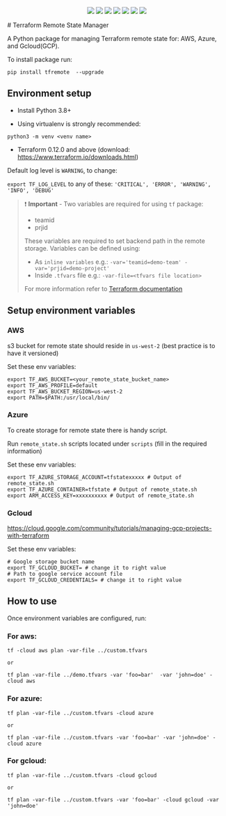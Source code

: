 <p align="center">
    <a href="https://github.com/tomarv2/tfremote/actions/workflows/unit_test.yml" alt="GitHub tag">
        <img src="https://github.com/tomarv2/tfremote/actions/workflows/unit_test.yml/badge.svg?branch=main" /></a>
    <a href="https://www.apache.org/licenses/LICENSE-2.0" alt="GitHub tag">
        <img src="https://img.shields.io/github/license/tomarv2/tfremote" /></a>
    <a href="https://github.com/tomarv2/tfremote/tags" alt="GitHub tag">
        <img src="https://img.shields.io/github/v/tag/tomarv2/tfremote" /></a>
    <a href="https://github.com/tomarv2/tfremote/pulse" alt="Activity">
        <img src="https://img.shields.io/github/commit-activity/m/tomarv2/tfremote" /></a>
    <a href="https://stackoverflow.com/users/6679867/tomarv2" alt="Stack Exchange reputation">
        <img src="https://img.shields.io/stackexchange/stackoverflow/r/6679867"></a>
    <a href="https://discord.gg/XH975bzN" alt="chat on Discord">
        <img src="https://img.shields.io/discord/813961944443912223?logo=discord"></a>
    <a href="https://twitter.com/intent/follow?screen_name=varuntomar2019" alt="follow on Twitter">
        <img src="https://img.shields.io/twitter/follow/varuntomar2019?style=social&logo=twitter"></a>
</p>
# Terraform Remote State Manager

A Python package for managing Terraform remote state for: AWS, Azure, and Gcloud(GCP).

To install package run:

```
pip install tfremote  --upgrade
```

## Environment setup

- Install Python 3.8+

- Using virtualenv is strongly recommended:

```
python3 -m venv <venv name>
```

- Terraform 0.12.0 and above (download: https://www.terraform.io/downloads.html)

Default log level is `WARNING`, to change:

`export TF_LOG_LEVEL` to any of these: `'CRITICAL', 'ERROR', 'WARNING', 'INFO', 'DEBUG'`

> ❗️ **Important** - Two variables are required for using `tf` package:
> - teamid
> - prjid
> 
> These variables are required to set backend path in the remote storage.
> Variables can be defined using:
> - As `inline variables` e.g.: `-var='teamid=demo-team' -var='prjid=demo-project'`
> - Inside `.tfvars` file e.g.: `-var-file=<tfvars file location> `
>
> For more information refer to [Terraform documentation](https://www.terraform.io/docs/language/values/variables.html)

## Setup environment variables

### AWS

s3 bucket for remote state should reside in `us-west-2` (best practice is to have it versioned)

Set these env variables:

```
export TF_AWS_BUCKET=<your_remote_state_bucket_name>
export TF_AWS_PROFILE=default
export TF_AWS_BUCKET_REGION=us-west-2
export PATH=$PATH:/usr/local/bin/
```

### Azure

To create storage for remote state there is handy script.

Run `remote_state.sh` scripts located under `scripts` (fill in the required information)

Set these env variables:

```
export TF_AZURE_STORAGE_ACCOUNT=tfstatexxxxx # Output of remote_state.sh
export TF_AZURE_CONTAINER=tfstate # Output of remote_state.sh
export ARM_ACCESS_KEY=xxxxxxxxxx # Output of remote_state.sh
```

### Gcloud

https://cloud.google.com/community/tutorials/managing-gcp-projects-with-terraform

Set these env variables:

```
# Google storage bucket name
export TF_GCLOUD_BUCKET= # change it to right value
# Path to google service account file
export TF_GCLOUD_CREDENTIALS= # change it to right value
```

## How to use

Once environment variables are configured, run:

### For aws:

```
tf -cloud aws plan -var-file ../custom.tfvars

or

tf plan -var-file ../demo.tfvars -var 'foo=bar'  -var 'john=doe' -cloud aws
```

### For azure:

```
tf plan -var-file ../custom.tfvars -cloud azure

or

tf plan -var-file ../custom.tfvars -var 'foo=bar' -var 'john=doe' -cloud azure
```

### For gcloud:

```
tf plan -var-file ../custom.tfvars -cloud gcloud

or

tf plan -var-file ../custom.tfvars -var 'foo=bar' -cloud gcloud -var 'john=doe'
```
